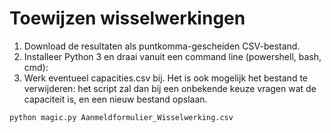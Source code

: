 # Toewijzen wisselwerkingen

1. Download de resultaten als puntkomma-gescheiden CSV-bestand.
2. Installeer Python 3 en draai vanuit een command line (powershell, bash, cmd):
3. Werk eventueel capacities.csv bij. Het is ook mogelijk het bestand te verwijderen: het script zal dan bij een onbekende keuze vragen wat de capaciteit is, en een nieuw bestand opslaan.

```bash
python magic.py Aanmeldformulier_Wisselwerking.csv
```
